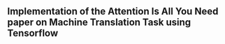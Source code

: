 ## Implementation of the Attention Is All You Need paper on Machine Translation Task using Tensorflow
